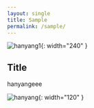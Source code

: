 ```yaml
---
layout: single
title: Sample
permalink: /sample/
---
```


![hanyang1](/assets/images/hanyang1.png){: width="240" }

## Title

hanyangeee

![hanyang](/assets/images/hanyang2.png){: width="120" }
